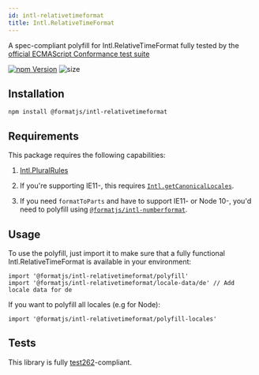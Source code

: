 ```yaml
---
id: intl-relativetimeformat
title: Intl.RelativeTimeFormat
---
```


A spec-compliant polyfill for Intl.RelativeTimeFormat fully tested by the [official ECMAScript Conformance test suite](https://github.com/tc39/test262)

[![npm Version](https://img.shields.io/npm/v/@formatjs/intl-relativetimeformat.svg?style=flat-square)](https://www.npmjs.org/package/@formatjs/intl-relativetimeformat) ![size](https://badgen.net/bundlephobia/minzip/@formatjs/intl-relativetimeformat)

## Installation

```
npm install @formatjs/intl-relativetimeformat
```

## Requirements

This package requires the following capabilities:

1. [Intl.PluralRules](https://developer.mozilla.org/en-US/docs/Web/JavaScript/Reference/Global_Objects/PluralRules)

2. If you're supporting IE11-, this requires [`Intl.getCanonicalLocales`](intl-getcanonicallocales.md).

3. If you need `formatToParts` and have to support IE11- or Node 10-, you'd need to polyfill using [`@formatjs/intl-numberformat`](intl-numberformat.md).

## Usage

To use the polyfill, just import it to make sure that a fully functional Intl.RelativeTimeFormat is available in your environment:

```tsx
import '@formatjs/intl-relativetimeformat/polyfill'
import '@formatjs/intl-relativetimeformat/locale-data/de' // Add locale data for de
```

If you want to polyfill all locales (e.g for Node):

```tsx
import '@formatjs/intl-relativetimeformat/polyfill-locales'
```

## Tests

This library is fully [test262](https://github.com/tc39/test262/tree/master/test/intl402/RelativeTimeFormat)-compliant.

